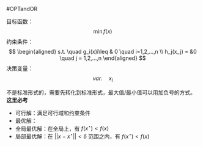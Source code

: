 #OPTandOR 

目标函数：
$$
\min f(x)
$$
约束条件：
$$
\begin{aligned}
s.t. \quad g_i(x)i\leq & 0 \quad i=1,2,...,n \\
h_j(x_j) = &0 \quad j = 1,2,...,n
\end{aligned}
$$
决策变量：
$$
var. \quad x_i
$$

不是标准形式的，需要先转化到标准形式，最大值/最小值可以用加负号的方式。
**这里必考** 

- 可行解：满足可行域和约束条件
- 最优解：
- 全局最优解：在全局上，有  $f (x^\star)<f(x)$
- 局部最优解：在 $||x-x^\star||<\delta$ 范围之内，有 $f (x^\star)<f(x)$
